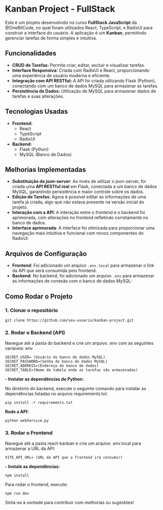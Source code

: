 # Kanban Project - FullStack

Este é um projeto desenvolvido no curso **FullStack JavaScript** da @OneBitCode, no qual foram utilizados React, TypeScript, e RadixUI para construir a interface do usuário. A aplicação é um **Kanban**, permitindo gerenciar tarefas de forma simples e intuitiva.

## Funcionalidades
- **CRUD de Tarefas:** Permite criar, editar, excluir e visualizar tarefas.
- **Interface Responsiva:** Criada com RadixUI e React, proporcionando uma experiência de usuário moderna e eficiente.
- **Integração com API RESTful:** A API foi criada utilizando Flask (Python), conectando com um banco de dados MySQL para armazenar as tarefas.
- **Persistência de Dados:** Utilização de MySQL para armazenar dados de tarefas e suas alterações.

## Tecnologias Usadas
- **Frontend:**
  - React
  - TypeScript
  - RadixUI
- **Backend:**
  - Flask (Python)
  - MySQL (Banco de Dados)


## Melhorias Implementadas
- **Substituição do json-server**: Ao invés de utilizar o json-server, foi criada uma **API RESTful real** em Flask, conectada a um banco de dados MySQL, garantindo persistência e maior controle sobre os dados.
- **Edição de Tarefas**: Agora é possível editar as informações de uma tarefa já criada, algo que não estava presente na versão inicial do projeto.
- **Interação com a API**: A interação entre o frontend e o backend foi aprimorada, com alterações no frontend refletindo corretamente no banco de dados.
- **Interface aprimorada**: A interface foi otimizada para proporcionar uma navegação mais intuitiva e funcional com novos componentes do RadixUI.

## Arquivos de Configuração
- **Frontend**: Foi adicionado um arquivo `.env.local` para armazenar o link da API que será consumida pelo frontend.
- **Backend**: No backend, foi adicionado um arquivo `.env` para armazenar as informações de conexão com o banco de dados MySQL:
 

## Como Rodar o Projeto
### 1. Clonar o repositório

    git clone https://github.com/seu-usuario/kanban-project.git


### 2. Rodar o Backend (API)
Navegue até a pasta do backend e crie um arquivo .env com as seguintes variáveis:
env


    SECRET_USER= (Usuário do banco de dados MySQL)
    SECRET_PASSWORD=(Senha do banco de dados MySQL)
    SECRET_ADDRESS=(Endereço do banco de dados)
    SECRET_TABLE=(Nome da tabela onde as tarefas são armazenadas)

**- Instalar as dependências do Python:**

No diretório do backend, execute o seguinte comando para instalar as dependências listadas no arquivo requirements.txt:

    pip install -r requirements.txt

**Rode a API:**

    python webService.py


### 3. Rodar o Frontend
Navegue até a pasta react-kanban e crie um arquivo .env.local para armazenar a URL da API:

    VITE_API_URL= (URL da API que o frontend irá consumir)

**- Instale as dependências:**

    npm install

Para rodar o frontend, execute:

    npm run dev

Sinta-se à vontade para contribuir com melhorias ou sugestões!
